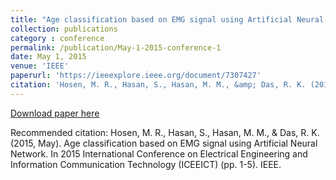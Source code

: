 ```yaml
---
title: "Age classification based on EMG signal using Artificial Neural Network"
collection: publications
category : conference
permalink: /publication/May-1-2015-conference-1
date: May 1, 2015
venue: 'IEEE'
paperurl: 'https://ieeexplore.ieee.org/document/7307427'
citation: 'Hosen, M. R., Hasan, S., Hasan, M. M., &amp; Das, R. K. (2015, May). Age classification based on EMG signal using Artificial Neural Network. In 2015 International Conference on Electrical Engineering and Information Communication Technology (ICEEICT) (pp. 1-5). IEEE.'
---
```


<a href='https://ieeexplore.ieee.org/document/7307427'>Download paper here</a>

Recommended citation: Hosen, M. R., Hasan, S., Hasan, M. M., & Das, R. K. (2015, May). Age classification based on EMG signal using Artificial Neural Network. In 2015 International Conference on Electrical Engineering and Information Communication Technology (ICEEICT) (pp. 1-5). IEEE.